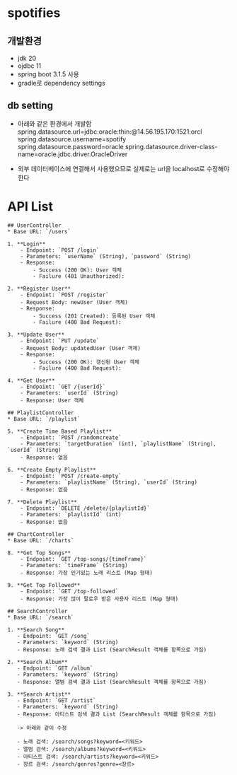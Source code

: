 # spotifies

## 개발환경
- jdk 20
- ojdbc 11
- spring boot 3.1.5 사용
- gradle로 dependency settings

## db setting
- 아래와 같은 환경에서 개발함
spring.datasource.url=jdbc:oracle:thin:@14.56.195.170:1521:orcl
spring.datasource.username=spotify
spring.datasource.password=oracle
spring.datasource.driver-class-name=oracle.jdbc.driver.OracleDriver

- 외부 데이터베이스에 연결해서 사용했으므로 실제로는 url을 localhost로 수정해야한다


# API List

    ## UserController
    * Base URL: `/users`
    
    1. **Login**
        - Endpoint: `POST /login`
        - Parameters: `userName` (String), `password` (String)
        - Response:
            - Success (200 OK): User 객체
            - Failure (401 Unauthorized):
    
    2. **Register User**
        - Endpoint: `POST /register`
        - Request Body: newUser (User 객체)
        - Response:
            - Success (201 Created): 등록된 User 객체
            - Failure (400 Bad Request):
    
    3. **Update User**
        - Endpoint: `PUT /update`
        - Request Body: updatedUser (User 객체)
        - Response:
            - Success (200 OK): 갱신된 User 객체
            - Failure (400 Bad Request):
    
    4. **Get User**
        - Endpoint: `GET /{userId}`
        - Parameters: `userId` (String)
        - Response: User 객체
    
    ## PlaylistController
    * Base URL: `/playlist`
    
    5. **Create Time Based Playlist**
        - Endpoint: `POST /randomcreate`
        - Parameters: `targetDuration` (int), `playlistName` (String), `userId` (String)
        - Response: 없음
    
    6. **Create Empty Playlist**
        - Endpoint: `POST /create-empty`
        - Parameters: `playlistName` (String), `userId` (String)
        - Response: 없음
    
    7. **Delete Playlist**
        - Endpoint: `DELETE /delete/{playlistId}`
        - Parameters: `playlistId` (int)
        - Response: 없음
    
    ## ChartController
    * Base URL: `/charts`
    
    8. **Get Top Songs**
        - Endpoint: `GET /top-songs/{timeFrame}`
        - Parameters: `timeFrame` (String)
        - Response: 가장 인기있는 노래 리스트 (Map 형태)
    
    9. **Get Top Followed**
        - Endpoint: `GET /top-followed`
        - Response: 가장 많이 팔로우 받은 사용자 리스트 (Map 형태)
    
    ## SearchController
    * Base URL: `/search`
    
    1. **Search Song**
       - Endpoint: `GET /song`
       - Parameters: `keyword` (String)
       - Response: 노래 검색 결과 List (SearchResult 객체를 항목으로 가짐)
    
    2. **Search Album**
       - Endpoint: `GET /album`
       - Parameters: `keyword` (String)
       - Response: 앨범 검색 결과 List (SearchResult 객체를 항목으로 가짐)
    
    3. **Search Artist**
       - Endpoint: `GET /artist`
       - Parameters: `keyword` (String)
       - Response: 아티스트 검색 결과 List (SearchResult 객체를 항목으로 가짐)
         
       -> 아래와 같이 수정   
    
       - 노래 검색: /search/songs?keyword=<키워드>
       - 앨범 검색: /search/albums?keyword=<키워드>
       - 아티스트 검색: /search/artists?keyword=<키워드>
       - 장르 검색: /search/genres?genre=<장르>
